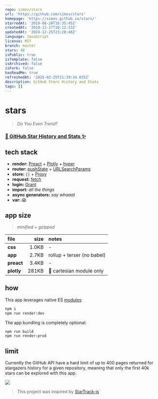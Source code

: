 ```yaml
---
repo: simov/stars
url: 'https://github.com/simov/stars'
homepage: 'https://simov.github.io/stars/'
starredAt: '2019-06-28T16:35:45Z'
createdAt: '2018-12-27T18:12:33Z'
updatedAt: '2024-12-25T23:28:48Z'
language: JavaScript
license: MIT
branch: master
stars: 48
isPublic: true
isTemplate: false
isArchived: false
isFork: false
hasReadMe: true
refreshedAt: '2025-02-25T21:19:34.035Z'
description: GitHub Stars History and Stats
tags: []
---
```



# stars

> _Do You Even Trend?_

### [:rocket: GitHub Star History and Stats :sparkles:][app]

## tech stack

- **render:** [Preact] + [Plotly] + [hyper]
- **router:** [pushState] + [URLSearchParams]
- **store:** `{}` + [Proxy]
- **request:** [fetch]
- **login:** [Grant]
- **import:** _all the things_
- **async generators:** _say whaaat_
- **var:** :scream:

## app size

> _minified + gzipped_

file       | size  | notes
:---       | ---:  | :---
**css**    | 1.0KB | -
**app**    | 2.7KB | rollup + terser (no babel)
**preact** | 3.4KB | -
**plotly** | 281KB | :grimacing: cartesian module only

## how

This app leverages native ES [modules]:

```bash
npm i
npm run render:dev
```

The app bundling is completely optional:

```bash
npm run build
npm run render:prod
```

## limit

Currently the GitHub API have a hard limit of up to 400 pages returned for stargazers history for a given repository, meaning that only the first 40k stars can be explored with this app.


![][screenshot]

> This project was inspired by [StarTrack-js][startrack]


  [app]: https://simov.github.io/stars/
  [Preact]: https://github.com/developit/preact
  [Plotly]: https://github.com/plotly/plotly.js
  [hyper]: https://github.com/simov/stars/blob/master/lib/hyper.js
  [pushState]: https://developer.mozilla.org/en-US/docs/Web/API/History_API
  [URLSearchParams]: https://developer.mozilla.org/en-US/docs/Web/API/URLSearchParams
  [Proxy]: https://developer.mozilla.org/en-US/docs/Web/JavaScript/Reference/Global_Objects/Proxy
  [fetch]: https://developer.mozilla.org/en-US/docs/Web/API/Fetch_API
  [Grant]: https://github.com/simov/grant
  [modules]: https://developer.mozilla.org/en-US/docs/Web/JavaScript/Reference/Statements/import
  [startrack]: https://seladb.github.io/StarTrack-js/
  [<40k]: https://github.com/search?q=stars%3A%3E40000&type=Repositories
  [screenshot]: https://i.imgur.com/eD7irk5.png
